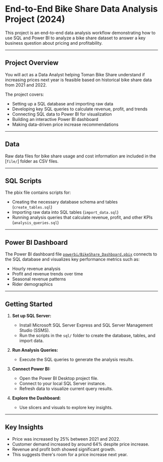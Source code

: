 # End-to-End Bike Share Data Analysis Project (2024)

This project is an end-to-end data analysis workflow demonstrating how to use SQL and Power BI to analyze a bike share dataset to answer a key business question about pricing and profitability.

---

## Project Overview

You will act as a Data Analyst helping Toman Bike Share understand if increasing prices next year is feasible based on historical bike share data from 2021 and 2022.

The project covers:
- Setting up a SQL database and importing raw data
- Developing key SQL queries to calculate revenue, profit, and trends
- Connecting SQL data to Power BI for visualization
- Building an interactive Power BI dashboard
- Making data-driven price increase recommendations

---

## Data

Raw data files for bike share usage and cost information are included in the [`file/`] folder as CSV files.

---

## SQL Scripts

The pbix file contains scripts for:
- Creating the necessary database schema and tables (`create_tables.sql`)
- Importing raw data into SQL tables (`import_data.sql`)
- Running analysis queries that calculate revenue, profit, and other KPIs (`analysis_queries.sql`)

---

## Power BI Dashboard

The Power BI dashboard file [`powerbi/BikeShare_Dashboard.pbix`](https://github.com/praveen-96kumar/Data_Analytics/blob/main/DashBoard.png) connects to the SQL database and visualizes key performance metrics such as:

- Hourly revenue analysis
- Profit and revenue trends over time
- Seasonal revenue patterns
- Rider demographics

---

## Getting Started

1. **Set up SQL Server:**
   - Install Microsoft SQL Server Express and SQL Server Management Studio (SSMS).
   - Run the scripts in the `sql/` folder to create the database, tables, and import data.

2. **Run Analysis Queries:**
   - Execute the SQL queries to generate the analysis results.

3. **Connect Power BI:**
   - Open the Power BI Desktop project file.
   - Connect to your local SQL Server instance.
   - Refresh data to visualize current query results.

4. **Explore the Dashboard:**
   - Use slicers and visuals to explore key insights.

---

## Key Insights

- Price was increased by 25% between 2021 and 2022.
- Customer demand increased by around 64% despite price increase.
- Revenue and profit both showed significant growth.
- This suggests there's room for a price increase next year.

